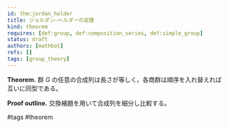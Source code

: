 ```yaml
---
id: thm:jordan_holder
title: ジョルダン–ヘルダーの定理
kind: theorem
requires: [def:group, def:composition_series, def:simple_group]
status: draft
authors: [mathbot]
refs: []
tags: [group_theory]
---
```


**Theorem.** 群 $G$ の任意の合成列は長さが等しく，各商群は順序を入れ替えれば互いに同型である。

**Proof outline.** 交換補題を用いて合成列を細分し比較する。

#tags #theorem

